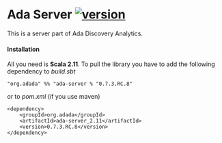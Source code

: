 # Ada Server [![version](https://img.shields.io/badge/version-0.7.3.RC.8-green.svg)](https://ada-discovery.org)

This is a server part of Ada Discovery Analytics.

#### Installation

All you need is **Scala 2.11**. To pull the library you have to add the following dependency to *build.sbt*

```
"org.adada" %% "ada-server % "0.7.3.RC.8"
```

or to *pom.xml* (if you use maven)

```
<dependency>
    <groupId>org.adada</groupId>
    <artifactId>ada-server_2.11</artifactId>
    <version>0.7.3.RC.8</version>
</dependency>
```